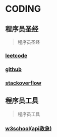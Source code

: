 # CODING
## 程序员圣经
> 程序员圣经
### [leetcode](https://leetcode.cn/)
### [github](https://github.com/)
### [stackoverflow](https://stackoverflow.com/)

## 程序员工具
> 程序员工具
### [w3school(api救急)](https://www.w3school.com.cn/index.html)
